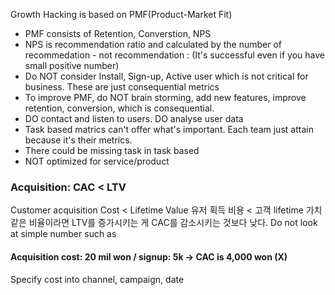  Growth Hacking is based on PMF(Product-Market Fit)
- PMF consists of Retention, Converstion, NPS
- NPS is recommendation ratio and calculated by the number of recommedation - not recommendation : (It's successful even if you have small positive number)
- Do NOT consider Install, Sign-up, Active user which is not critical for business. These are just consequential metrics
- To improve PMF, do NOT brain storming, add new features, improve retention, conversion, which is consequential.
- DO contact and listen to users. DO analyse user data
- Task based matrics can't offer what's important. Each team just attain because it's their metrics. 
- There could be missing task in task based
- NOT optimized for service/product
### Acquisition: CAC < LTV
Customer acquisition Cost < Lifetime Value
유저 획득 비용 < 고객 lifetime 가치
같은 비율이라면 LTV를 증가시키는 게 CAC를 감소시키는 것보다 낮다.
Do not look at simple number such as 
#### Acquisition cost: 20 mil won / signup: 5k -> CAC is 4,000 won (X)

Specify cost into channel, campaign, date